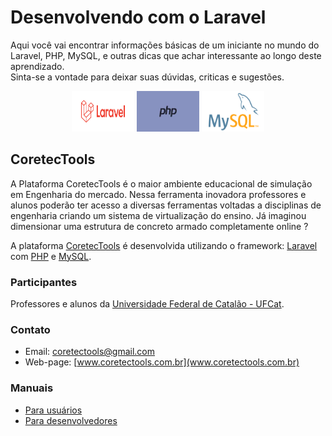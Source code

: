 # Desenvolvendo com o Laravel
 Aqui você vai encontrar informações básicas de um iniciante no mundo do Laravel, PHP, MySQL, e outras dicas que achar interessante ao longo deste aprendizado.  
 Sinta-se a vontade para deixar suas dúvidas, criticas e sugestões.

<p align="center"><img src="/images/laravel.png" width="100" height="65"> <img src="/images/php.jpg" width="100" height="65">  <img src="/images/mysql.jpg" width="100" height="65"></p>

## CoretecTools

A Plataforma CoretecTools é o maior ambiente educacional de simulação em Engenharia do mercado. Nessa ferramenta inovadora professores e alunos poderão ter acesso a diversas ferramentas voltadas a disciplinas de engenharia criando um sistema de virtualização do ensino. Já imaginou dimensionar uma estrutura de concreto armado completamente online ?

A plataforma [CoretecTools](http:\\www.coretectools.com.br) é desenvolvida utilizando o framework: [Laravel](http:\\www.laravel.com) com [PHP](https://www.php.net/) e [MySQL](https://www.mysql.com/).


### Participantes

Professores e alunos da [Universidade Federal de Catalão - UFCat](http://catalao.ufg.br/).

### Contato

* Email: [coretectools@gmail.com](mailto:coretectools@gmail.com)
* Web-page: [www.coretectools.com.br](www.coretectools.com.br)


### Manuais

* [Para usuários](/doc/usuarios.md)
* [Para desenvolvedores](/doc/developer.md)